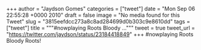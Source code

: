 
+++
author = "Jaydson Gomes"
categories = ["tweet"]
date = "Mon Sep 06 22:55:28 +0000 2010"
draft = false
image = "No media found for this Tweet"
slug = "3815eefdcc273a8c8ad284699d0b303c9e8610dd"
tags = ["tweet"]
title = """#nowplaying Roots Bloody ..."""
tweet = true
tweet_url = "https://twitter.com/jaydson/status/23184418849"
+++
#nowplaying Roots Bloody  Roots!
